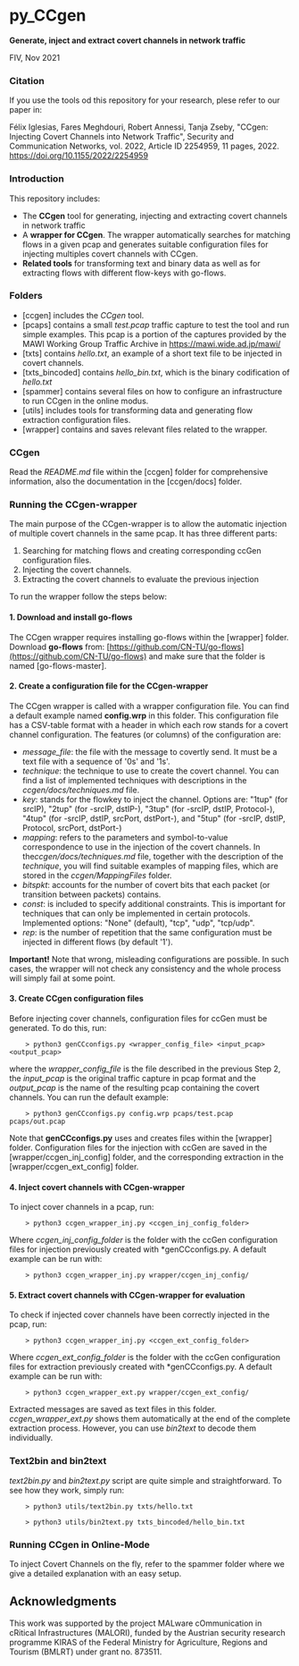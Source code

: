 # py_CCgen

**Generate, inject and extract covert channels in network traffic**

FIV, Nov 2021

### Citation

If you use the tools od this repository for your research, plese refer to our paper in:

Félix Iglesias, Fares Meghdouri, Robert Annessi, Tanja Zseby, "CCgen: Injecting Covert Channels into Network Traffic", Security and Communication Networks, vol. 2022, Article ID 2254959, 11 pages, 2022. https://doi.org/10.1155/2022/2254959

### Introduction

This repository includes:

- The **CCgen** tool for generating, injecting and extracting covert channels in network traffic 
- A **wrapper for CCgen**. The wrapper automatically searches for matching flows in a given pcap and generates suitable configuration files for injecting multiples covert channels with CCgen.
- **Related tools** for transforming text and binary data as well as for extracting flows with different flow-keys with go-flows.    

### Folders

- [ccgen] includes the *CCgen* tool.  
- [pcaps] contains a small *test.pcap* traffic capture to test the tool and run simple examples. This pcap is a portion of the captures provided by the  MAWI Working Group Traffic Archive in https://mawi.wide.ad.jp/mawi/
- [txts] contains *hello.txt*, an example of a short text file to be injected in covert channels. 
- [txts_bincoded] contains *hello_bin.txt*, which is the binary codification of *hello.txt*
- [spammer] contains several files on how to configure an infrastructure to run CCgen in the online modus.
- [utils] includes tools for transforming data and generating flow extraction configuration files.
- [wrapper] contains and saves relevant files related to the wrapper.

### CCgen

Read the *README.md* file within the [ccgen] folder for comprehensive information, also the documentation in the [ccgen/docs] folder.

### Running the CCgen-wrapper

The main purpose of the CCgen-wrapper is to allow the automatic injection of multiple covert channels in the same pcap. It has three different parts:

1. Searching for matching flows and creating corresponding ccGen configuration files.
2. Injecting the covert channels.
3. Extracting the covert channels to evaluate the previous injection

To run the wrapper follow the steps below:

#### 1. Download and install go-flows

The CCgen wrapper requires installing go-flows within the [wrapper] folder. Download **go-flows** from: [https://github.com/CN-TU/go-flows](https://github.com/CN-TU/go-flows) and make sure that the folder is named [go-flows-master].

#### 2. Create a configuration file for the CCgen-wrapper

The CCgen wrapper is called with a wrapper configuration file. You can find a default example named **config.wrp** in this folder. This configuration file has a CSV-table format with a header in which each row stands for a covert channel configuration. The features (or columns) of the configuration are:

- *message_file*: the file with the message to covertly send. It must be a text file with a sequence of '0s' and '1s'. 
- *technique*: the technique to use to create the covert channel. You can find a list of implemented techniques with descriptions in the *ccgen/docs/techniques.md* file.
- *key*: stands for the flowkey to inject the channel. Options are: "1tup" (for srcIP), "2tup" (for -srcIP, dstIP-), "3tup" (for -srcIP, dstIP, Protocol-), "4tup" (for -srcIP, dstIP, srcPort, dstPort-), and "5tup" (for -srcIP, dstIP, Protocol, srcPort, dstPort-)
- *mapping*: refers to the parameters and symbol-to-value correspondence to use in the injection of the covert channels. In the*ccgen/docs/techniques.md* file, together with the description of the *technique*, you will find suitable examples of mapping files, which are stored in the *ccgen/MappingFiles* folder.
- *bitspkt*: accounts for the number of covert bits that each packet (or transition between packets) contains.
- *const*: is included to specify additional constraints. This is important for techniques that can only be implemented in certain protocols. Implemented options: "None" (default), "tcp", "udp", "tcp/udp".
- *rep*: is the number of repetition that the same configuration must be injected in different flows (by default '1').

**Important!** Note that wrong, misleading configurations are possible. In such cases, the wrapper will not check any consistency and the whole process will simply fail at some point.  

#### 3. Create CCgen configuration files

Before injecting cover channels, configuration files for ccGen must be generated. To do this, run:

		> python3 genCCconfigs.py <wrapper_config_file> <input_pcap> <output_pcap>

where the *wrapper_config_file* is the file described in the previous Step 2, the *input_pcap* is the original traffic capture in pcap format and the *output_pcap* is the name of the resulting pcap containing the covert channels. You can run the default example:

		> python3 genCCconfigs.py config.wrp pcaps/test.pcap pcaps/out.pcap

Note that **genCCconfigs.py** uses and creates files within the [wrapper] folder. Configuration files for the injection with ccGen are saved in the [wrapper/ccgen_inj_config] folder, and the corresponding extraction in the [wrapper/ccgen_ext_config] folder.  

#### 4. Inject covert channels with CCgen-wrapper

To inject cover channels in a pcap, run:

		> python3 ccgen_wrapper_inj.py <ccgen_inj_config_folder>

Where *ccgen_inj_config_folder* is the folder with the ccGen configuration files for injection previously created with *genCCconfigs.py. A default example can be run with:
		
		> python3 ccgen_wrapper_inj.py wrapper/ccgen_inj_config/


#### 5. Extract covert channels with CCgen-wrapper for evaluation

To check if injected cover channels have been correctly injected in the pcap, run:

		> python3 ccgen_wrapper_inj.py <ccgen_ext_config_folder>

Where *ccgen_ext_config_folder* is the folder with the ccGen configuration files for extraction previously created with *genCCconfigs.py. A default example can be run with:

		> python3 ccgen_wrapper_ext.py wrapper/ccgen_ext_config/

Extracted messages are saved as text files in this folder. *ccgen_wrapper_ext.py* shows them automatically at the end of the complete extraction process. However, you can use *bin2text* to decode them individually.

### Text2bin and bin2text

*text2bin.py* and *bin2text.py* script are quite simple and straightforward. To see how they work, simply run:

		> python3 utils/text2bin.py txts/hello.txt 

		> python3 utils/bin2text.py txts_bincoded/hello_bin.txt 

### Running CCgen in Online-Mode

To inject Covert Channels on the fly, refer to the spammer folder where we give a detailed explanation with an easy setup.

## Acknowledgments
This work was supported by the project MALware cOmmunication in cRitical Infrastructures (MALORI), funded by the Austrian security research programme KIRAS of the Federal Ministry for Agriculture, Regions and Tourism (BMLRT) under grant no. 873511.
